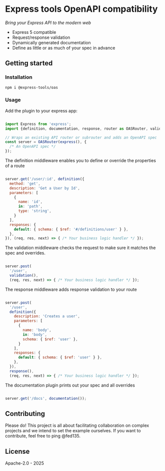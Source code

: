 # Express tools OpenAPI compatibility

*Bring your Express API to the modern web*

- Express 5 compatible 
- Request/response validation
- Dynamically generated documentation 
- Define as little or as much of your spec in advance 

## Getting started

### Installation

```bash
npm i @express-tools/oas
```
### Usage

Add the plugin to your express app:

```javascript

import Express from 'express';
import {definition, documentation, response, router as OASRouter, validation} from '@express-tools/oas';

// Wraps an existing API router or subrouter and adds an OpenAPI spec
const server = OASRouter(express(), {
  /* An OpenAPI spec */
});

```

The definition middleware enables you to define or override the properties of a route

```javascript

server.get('/user/:id', definition({
  method: 'get',
  description: 'Get a User by Id',
  parameters: [
    { 
      name: 'id',
      in: 'path',
      type: 'string',
    }
  ],
  responses: {
    default: { schema: { $ref: '#/definitions/user' } },
  },
}), (req, res, next) => { /* Your business logic handler */ });

```

The validation middleware checks the request to make sure it matches the spec and overrides.

```javascript

server.post(
  '/user',
  validation(),
  (req, res, next) => { /* Your business logic handler */ });

```

The response middleware adds response validation to your route

```javascript

server.post(
  '/user',
  definition({
    description: 'Creates a user',
    parameters: [
      { 
        name: 'body',
        in: 'body',
        schema: { $ref: 'user' },
      }
    ],
    responses: {
      default: { schema: { $ref: 'user' } },
    },
  }),
  response(),
  (req, res, next) => { /* Your business logic handler */ });

```

The documentation plugin prints out your spec and all overrides

```javascript

server.get('/docs', documentation());

```

## Contributing

Please do! This project is all about facilitating collaboration on complex projects and we intend to set the example ourselves.
If you want to contribute, feel free to ping @fed135.

## License

Apache-2.0 - 2025
